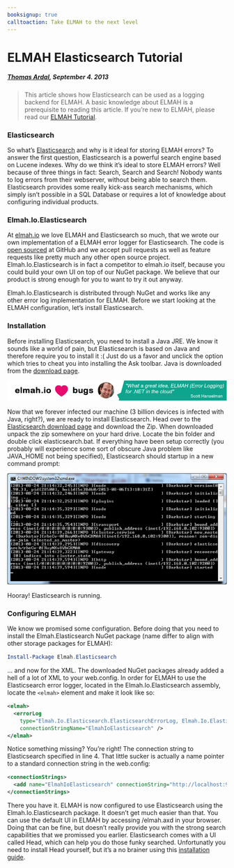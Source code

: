 ```yaml
---
booksignup: true
calltoaction: Take ELMAH to the next level
---
```


# ELMAH Elasticsearch Tutorial

##### [Thomas Ardal](http://elmah.io/about/), September 4. 2013

> This article shows how Elasticsearch can be used as a logging backend for ELMAH. A basic knowledge about ELMAH is a prerequisite to reading this article. If you’re new to ELMAH, please read our [ELMAH Tutorial](https://blog.elmah.io/elmah-tutorial).

### Elasticsearch

So what’s [Elasticsearch](http://www.elasticsearch.org/) and why is it ideal for storing ELMAH errors? To answer the first question, Elasticsearch is a powerful search engine based on Lucene indexes. Why do we think it’s ideal to store ELMAH errors? Well because of three things in fact: Search, Search and Search! Nobody wants to log errors from their webserver, without being able to search them. Elasticsearch provides some really kick-ass search mechanisms, which simply isn’t possible in a SQL Database or requires a lot of knowledge about configuring individual products.

### Elmah.Io.Elasticsearch

At [elmah.io](http://elmah.io/) we love ELMAH and Elasticsearch so much, that we wrote our own implementation of a ELMAH error logger for Elasticsearch. The code is [open sourced](https://github.com/elmahio/Elmah.Io.Elasticsearch) at GitHub and we accept pull requests as well as feature requests like pretty much any other open source project. Elmah.Io.Elasticsearch is in fact a competitor to elmah.io itself, because you could build your own UI on top of our NuGet package. We believe that our product is strong enough for you to want to try it out anyway.

Elmah.Io.Elasticsearch is distributed through NuGet and works like any other error log implementation for ELMAH. Before we start looking at the ELMAH configuration, let’s install Elasticsearch.

### Installation

Before installing Elasticsearch, you need to install a Java JRE. We know it sounds like a world of pain, but Elasticsearch is based on Java and therefore require you to install it :( Just do us a favor and unclick the option which tries to cheat you into installing the Ask toolbar. Java is downloaded from the [download page](http://java.com/en/download/manual.jsp).

[![Scott Hanselman quote](images/scott-hanselman.png)](https://elmah.io/?utm_source=blogbanner&utm_medium=blog&utm_campaign=blogbanner)

Now that we forever infected our machine (3 billion devices is infected with Java, right?), we are ready to install Elasticsearch. Head over to the [Elasticsearch download page](http://www.elasticsearch.org/download/) and download the Zip. When downloaded unpack the zip somewhere on your hard drive. Locate the bin folder and double click elasticsearch.bat. If everything have been setup correctly (you probably will experience some sort of obscure Java problem like JAVA_HOME not being specified), Elasticsearch should startup in a new command prompt:

![Elasticsearch](images/elasticsearch.png)

Hooray! Elasticsearch is running.

### Configuring ELMAH

We know we promised some configuration. Before doing that you need to install the Elmah.Elasticsearch NuGet package (name differ to align with other storage packages for ELMAH):

```powershell
Install-Package Elmah.Elasticsearch
```

... and now for the XML. The downloaded NuGet packages already added a hell of a lot of XML to your web.config. In order for ELMAH to use the Elasticsearch error logger, located in the Elmah.Io.Elasticsearch assembly, locate the `<elmah>` element and make it look like so:

```xml
<elmah>
  <errorLog
    type="Elmah.Io.Elasticsearch.ElasticsearchErrorLog, Elmah.Io.Elasticsearch"
    connectionStringName="ElmahIoElasticsearch" />
</elmah>
```

Notice something missing? You’re right! The connection string to Elasticsearch specified in line 4. That little sucker is actually a name pointer to a standard connection string in the web.config:

```xml
<connectionStrings>
  <add name="ElmahIoElasticsearch" connectionString="http://localhost:9200"/>
</connectionStrings>
```

There you have it. ELMAH is now configured to use Elasticsearch using the Elmah.Io.Elasticsearch package. It doesn’t get much easier than that. You can use the default UI in ELMAH by accessing /elmah.axd in your browser. Doing that can be fine, but doesn’t really provide you with the strong search capabilities that we promissed you earlier. Elasticsearch comes with a UI called Head, which can help you do those funky searched. Unfortunatly you need to install Head yourself, but it’s a no brainer using this [installation guide](http://mobz.github.io/elasticsearch-head/).


